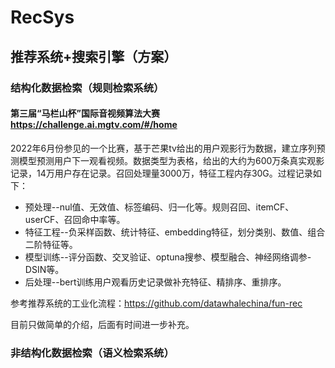 

# RecSys

## 推荐系统+搜索引擎（方案）

### 结构化数据检索（规则检索系统）

#### 第三届“马栏山杯”国际音视频算法大赛 https://challenge.ai.mgtv.com/#/home

2022年6月份参见的一个比赛，基于芒果tv给出的用户观影行为数据，建立序列预测模型预测用户下一观看视频。数据类型为表格，给出的大约为600万条真实观影记录，14万用户存在记录。召回处理量3000万，特征工程内存30G。过程记录如下：
* 预处理--nul值、无效值、标签编码、归一化等。规则召回、itemCF、userCF、召回命中率等。
* 特征工程--负采样函数、统计特征、embedding特征，划分类别、数值、组合二阶特征等。
* 模型训练--评分函数、交叉验证、optuna搜参、模型融合、神经网络调参-DSIN等。
* 后处理--bert训练用户观看历史记录做补充特征、精排序、重排序。

参考推荐系统的工业化流程：https://github.com/datawhalechina/fun-rec

目前只做简单的介绍，后面有时间进一步补充。

### 非结构化数据检索（语义检索系统）
